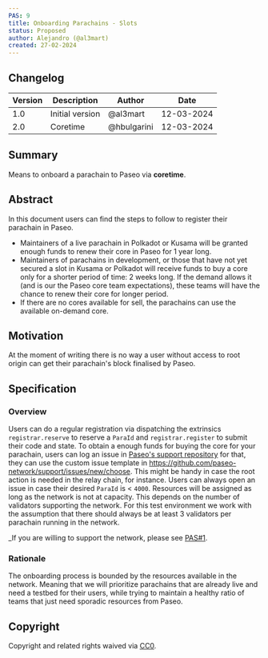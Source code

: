 ```yaml
---
PAS: 9
title: Onboarding Parachains - Slots
status: Proposed
author: Alejandro (@al3mart)
created: 27-02-2024
---
```


## Changelog

| Version | Description                      | Author    | Date       |
|---------|----------------------------------|-----------|------------|
| 1.0     | Initial version                  | @al3mart  | 12-03-2024 |
| 2.0     | Coretime                  | @hbulgarini  | 12-03-2024 |

## Summary
Means to onboard a parachain to Paseo via **coretime**.

## Abstract
In this document users can find the steps to follow to register their parachain in Paseo.
- Maintainers of a live parachain in Polkadot or Kusama will be granted enough funds to renew their core in Paseo for 1 year long.
- Maintainers of parachains in development, or those that have not yet secured a slot in Kusama or Polkadot will receive funds to buy a core only for a shorter period of time: 2 weeks long. If the demand allows it (and is our the Paseo core team expectations), these teams will have the chance to renew their core for longer period.
- If there are no cores available for sell, the parachains can use the available on-demand core.

## Motivation
At the moment of writing there is no way a user without access to root origin can get their parachain's block finalised by Paseo.

## Specification
### Overview

Users can do a regular registration via dispatching the extrinsics `registrar.reserve` to reserve a `ParaId` and `registrar.register` to submit their code and state. 
To obtain a enough funds for buying the core for your parachain, users can log an issue in [Paseo's support repository](https://github.com/paseo-network/support) for that, they can use the custom issue template in https://github.com/paseo-network/support/issues/new/choose.
This might be handy in case the root action is needed in the relay chain, for instance.
Users can always open an issue in case their desired `ParaId` is < `4000`.
Resources will be assigned as long as the network is not at capacity. This depends on the number of validators supporting the network.
For this test environment we work with the assumption that there should always be at least 3 validators per parachain running in the network.

_If you are willing to support the network, please see [PAS#1](https://github.com/paseo-network/paseo-action-submission/blob/main/pas/PAS_ID1_onboard_infrastructure_providers.md).

### Rationale

The onboarding process is bounded by the resources available in the network. Meaning that we will prioritize parachains that are already live and need a testbed for their users, while trying to
maintain a healthy ratio of teams that just need sporadic resources from Paseo.

## Copyright
Copyright and related rights waived via [CC0](https://creativecommons.org/publicdomain/zero/1.0/).
